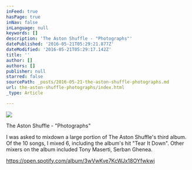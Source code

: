 ```yaml
---
inFeed: true
hasPage: true
inNav: false
inLanguage: null
keywords: []
description: 'The Aston Shuffle - "Photographs"'
datePublished: '2016-05-21T05:29:21.877Z'
dateModified: '2016-05-21T05:29:17.142Z'
title: ''
author: []
authors: []
publisher: null
starred: false
sourcePath: _posts/2016-05-21-the-aston-shuffle-photographs.md
url: the-aston-shuffle-photographs/index.html
_type: Article

---
```

![](https://the-grid-user-content.s3-us-west-2.amazonaws.com/e9f50a99-7fb7-4f3f-87d3-f27ac70a04f7.jpg)

The Aston Shuffle - "Photographs"

I was asked to mixdown a large portion of The Aston Shuffle's third album. Of the 10 songs, I mixed 6, including the album's hit "Tear It Down". Other mixers on the album included Tony Maserti, Serban Ghenea. 

https://open.spotify.com/album/3wVwKve7KcWJx18OYfwkwj